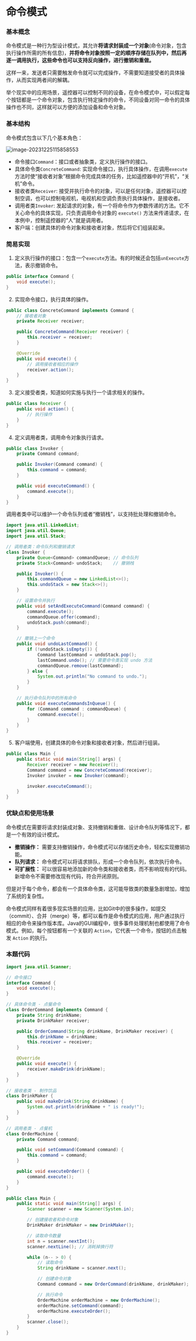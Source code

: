 # 命令模式

### 基本概念

命令模式是一种行为型设计模式，其允许**将请求封装成一个对象**(命令对象，包含执行操作所需的所有信息)，**并将命令对象按照一定的顺序存储在队列中，然后再逐一调用执行，这些命令也可以支持反向操作，进行撤销和重做。**

这样一来，发送者只需要触发命令就可以完成操作，不需要知道接受者的具体操作，从而实现两者间的解耦。

举个现实中的应用场景，遥控器可以控制不同的设备，在命令模式中，可以假定每个按钮都是一个命令对象，包含执行特定操作的命令，不同设备对同一命令的具体操作也不同，这样就可以方便的添加设备和命令对象。

### 基本结构

命令模式包含以下几个基本角色：

![image-20231225115858553](../pics/image-20231225115858553.png)

- 命令接口`Command`：接口或者抽象类，定义执行操作的接口。
- 具体命令类`ConcreteCommand`: 实现命令接口，执行具体操作，在调用`execute`方法时使“接收者对象”根据命令完成具体的任务，比如遥控器中的“开机”，“关机”命令。
- 接收者类`Receiver`: 接受并执行命令的对象，可以是任何对象，遥控器可以控制空调，也可以控制电视机，电视机和空调负责执行具体操作，是接收者。
- 调用者类`Invoker`:   发起请求的对象，有一个将命令作为参数传递的方法。它不关心命令的具体实现，只负责调用命令对象的 `execute()` 方法来传递请求，在本例中，控制遥控器的“人”就是调用者。 
- 客户端：创建具体的命令对象和接收者对象，然后将它们组装起来。

### 简易实现

1. 定义执行操作的接口：包含一个`execute`方法。有的时候还会包括`unExecute`方法，表示撤销命令。

```JAVA
public interface Command {
    void execute();
}
```

2. 实现命令接口，执行具体的操作。

```JAVA
public class ConcreteCommand implements Command {
    // 接收者对象
    private Receiver receiver;

    public ConcreteCommand(Receiver receiver) {
        this.receiver = receiver;
    }

    @Override
    public void execute() {
        // 调用接收者相应的操作
        receiver.action();
    }
}
```

3. 定义接受者类，知道如何实施与执行一个请求相关的操作。

```JAVA
public class Receiver {
    public void action() {
        // 执行操作
    }
}
```

4. 定义调用者类，调用命令对象执行请求。

```JAVA
public class Invoker {
    private Command command;

    public Invoker(Command command) {
        this.command = command;
    }

    public void executeCommand() {
        command.execute();
    }
}
```

调用者类中可以维护一个命令队列或者“撤销栈”，以支持批处理和撤销命令。

```JAVA
import java.util.LinkedList;
import java.util.Queue;
import java.util.Stack;

// 调用者类：命令队列和撤销请求
class Invoker {
    private Queue<Command> commandQueue; // 命令队列
    private Stack<Command> undoStack;    // 撤销栈

    public Invoker() {
        this.commandQueue = new LinkedList<>();
        this.undoStack = new Stack<>();
    }

    // 设置命令并执行
    public void setAndExecuteCommand(Command command) {
        command.execute();
        commandQueue.offer(command);
        undoStack.push(command);
    }

    // 撤销上一个命令
    public void undoLastCommand() {
        if (!undoStack.isEmpty()) {
            Command lastCommand = undoStack.pop();
            lastCommand.undo(); // 需要命令类实现 undo 方法
            commandQueue.remove(lastCommand);
        } else {
            System.out.println("No command to undo.");
        }
    }

    // 执行命令队列中的所有命令
    public void executeCommandsInQueue() {
        for (Command command : commandQueue) {
            command.execute();
        }
    }
}
```

5. 客户端使用，创建具体的命令对象和接收者对象，然后进行组装。

```JAVA
public class Main {
    public static void main(String[] args) {
        Receiver receiver = new Receiver();
        Command command = new ConcreteCommand(receiver);
        Invoker invoker = new Invoker(command);

        invoker.executeCommand();
    }
}
```

### 优缺点和使用场景

命令模式在需要将请求封装成对象、支持撤销和重做、设计命令队列等情况下，都是一个有效的设计模式。

- **撤销操作：** 需要支持撤销操作，命令模式可以存储历史命令，轻松实现撤销功能。
- **队列请求：** 命令模式可以将请求排队，形成一个命令队列，依次执行命令。
- **可扩展性：** 可以很容易地添加新的命令类和接收者类，而不影响现有的代码。新增命令不需要修改现有代码，符合开闭原则。

但是对于每个命令，都会有一个具体命令类，这可能导致类的数量急剧增加，增加了系统的复杂性。

命令模式同样有着很多现实场景的应用，比如Git中的很多操作，如提交（commit）、合并（merge）等，都可以看作是命令模式的应用，用户通过执行相应的命令来操作版本库。Java的GUI编程中，很多事件处理机制也都使用了命令模式。例如，每个按钮都有一个关联的 `Action`，它代表一个命令，按钮的点击触发 `Action` 的执行。

### 本题代码

```java
import java.util.Scanner;

// 命令接口
interface Command {
    void execute();
}

// 具体命令类 - 点餐命令
class OrderCommand implements Command {
    private String drinkName;
    private DrinkMaker receiver;

    public OrderCommand(String drinkName, DrinkMaker receiver) {
        this.drinkName = drinkName;
        this.receiver = receiver;
    }

    @Override
    public void execute() {
        receiver.makeDrink(drinkName);
    }
}

// 接收者类 - 制作饮品
class DrinkMaker {
    public void makeDrink(String drinkName) {
        System.out.println(drinkName + " is ready!");
    }
}

// 调用者类 - 点餐机
class OrderMachine {
    private Command command;

    public void setCommand(Command command) {
        this.command = command;
    }

    public void executeOrder() {
        command.execute();
    }
}

public class Main {
    public static void main(String[] args) {
        Scanner scanner = new Scanner(System.in);

        // 创建接收者和命令对象
        DrinkMaker drinkMaker = new DrinkMaker();

        // 读取命令数量
        int n = scanner.nextInt();
        scanner.nextLine(); // 消耗掉换行符

        while (n-- > 0) {
            // 读取命令
            String drinkName = scanner.next();

            // 创建命令对象
            Command command = new OrderCommand(drinkName, drinkMaker);

            // 执行命令
            OrderMachine orderMachine = new OrderMachine();
            orderMachine.setCommand(command);
            orderMachine.executeOrder();
        }
        scanner.close();
    }
}
```

